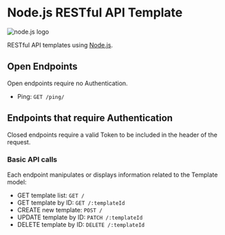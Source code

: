 # Node.js RESTful API Template

![node.js logo](https://nodejs.org/static/images/logo.svg)

RESTful API templates using [Node.js](https://nodejs.org/en/).

## Open Endpoints

Open endpoints require no Authentication.

* Ping: `GET /ping/`

## Endpoints that require Authentication

Closed endpoints require a valid Token to be included in the header of the
request.

### Basic API calls

Each endpoint manipulates or displays information related to the Template model:

* GET template list: `GET /`
* GET template by ID: `GET /:templateId`
* CREATE new template: `POST /`
* UPDATE template by ID: `PATCH /:templateId`
* DELETE template by ID: `DELETE /:templateId`
